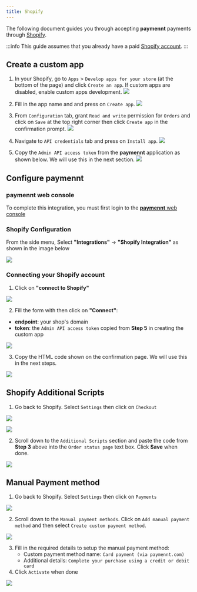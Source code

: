 ```yaml
---
title: Shopify
---
```


The following document guides you through accepting **paymennt** payments through [Shopify](https://www.shopify.com).

:::info
This guide assumes that you already have a paid [Shopify account](https://www.shopify.com).
:::

## Create a custom app

1. In your Shopify, go to `Apps` > `Develop apps for your store` (at the bottom of the page) and click `Create an app`. If custom apps are disabled, enable custom apps development.
   ![](/img/docs/integrate/ecomm/shopify/shopify-1.png)

2. Fill in the app name and and press on `Create app`.
   ![](/img/docs/integrate/ecomm/shopify/shopify-2.png)

3. From `Configuration` tab, grant `Read and write` permission for `Orders` and click on `Save` at the top right corner then click `Create app` in the confirmation prompt.
   ![](/img/docs/integrate/ecomm/shopify/shopify-3.png)

4. Navigate to `API credentials` tab and press on `Install app`.
   ![](/img/docs/integrate/ecomm/shopify/shopify-4.png)

5. Copy the `Admin API access token` from the **paymennt** application as shown below. We will use this in the next section.
   ![](/img/docs/integrate/ecomm/shopify/shopify-5.png)

## Configure paymennt

### paymennt web console

To complete this integration, you must first login to the [**paymennt** web console](/guides/portal/login)

### Shopify Configuration

From the side menu, Select **"Integrations"** -> **"Shopify Integration"** as shown in the image below

![](/img/docs/integrate/ecomm/shopify/shopify-connect-1.png)

### Connecting your Shopify account

1. Click on **"connect to Shopify"**

![](/img/docs/integrate/ecomm/shopify/shopify-connect-2.png)

2. Fill the form with then click on **"Connect"**:

- **endpoint**: your shop's domain
- **token**: the `Admin API access token` copied from **Step 5** in creating the custom app

![](/img/docs/integrate/ecomm/shopify/shopify-connect-3.png)

3. Copy the HTML code shown on the confirmation page. We will use this in the next steps.

![](/img/docs/integrate/ecomm/shopify/shopify-connect-4.png)

## Shopify Additional Scripts

1. Go back to Shopify. Select `Settings` then click on `Checkout`

![](/img/docs/integrate/ecomm/shopify/shopify-setup-1.png)

![](/img/docs/integrate/ecomm/shopify/shopify-setup-2.png)

2. Scroll down to the `Additional Scripts` section and paste the code from **Step 3** above into the `Order status page` text box. Click **Save** when done.

![](/img/docs/integrate/ecomm/shopify/shopify-setup-3.png)

## Manual Payment method

1. Go back to Shopify. Select `Settings` then click on `Payments`

![](/img/docs/integrate/ecomm/shopify/shopify-setup-4.png)

2. Scroll down to the `Manual payment methods`. Click on `Add manual payment method` and then select `Create custom payment method`.

![](/img/docs/integrate/ecomm/shopify/shopify-setup-5.png)

3. Fill in the required details to setup the manual payment method:
   - Custom payment method name: `Card payment (via paymennt.com)`
   - Additional details: `Complete your purchase using a credit or debit card`
4. Click `Activate` when done

![](/img/docs/integrate/ecomm/shopify/shopify-setup-6.png)
